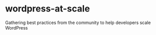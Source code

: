 # wordpress-at-scale
Gathering best practices from the community to help developers scale WordPress
